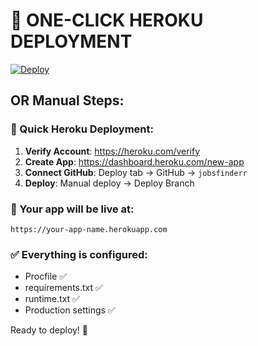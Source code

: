 # 🚀 ONE-CLICK HEROKU DEPLOYMENT

[![Deploy](https://www.herokucdn.com/deploy/button.svg)](https://heroku.com/deploy?template=https://github.com/arshadahsan388/jobsfinderr)

## OR Manual Steps:

### 🔧 Quick Heroku Deployment:

1. **Verify Account**: https://heroku.com/verify
2. **Create App**: https://dashboard.heroku.com/new-app
3. **Connect GitHub**: Deploy tab → GitHub → `jobsfinderr`
4. **Deploy**: Manual deploy → Deploy Branch

### 🎯 Your app will be live at:

`https://your-app-name.herokuapp.com`

### ✅ Everything is configured:

- Procfile ✅
- requirements.txt ✅
- runtime.txt ✅
- Production settings ✅

Ready to deploy! 🚀
